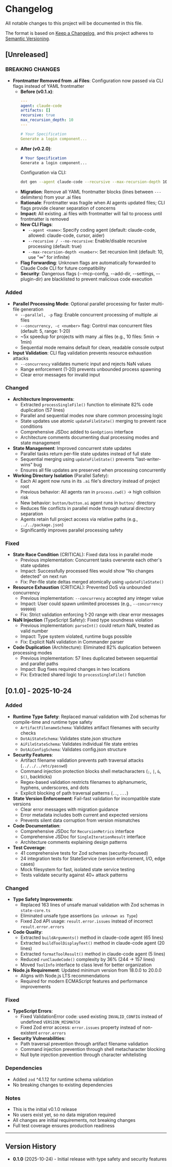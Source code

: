 # Changelog

All notable changes to this project will be documented in this file.

The format is based on [Keep a Changelog](https://keepachangelog.com/en/1.0.0/),
and this project adheres to [Semantic Versioning](https://semver.org/spec/v2.0.0.html).

## [Unreleased]

### BREAKING CHANGES

- **Frontmatter Removed from .ai Files**: Configuration now passed via CLI flags instead of YAML frontmatter
  - **Before (v0.1.x)**:
    ```yaml
    ---
    agent: claude-code
    artifacts: []
    recursive: true
    max_recursion_depth: 10
    ---

    # Your Specification
    Generate a login component...
    ```
  - **After (v0.2.0)**:
    ```markdown
    # Your Specification
    Generate a login component...
    ```
    Configuration via CLI:
    ```bash
    dot gen --agent claude-code --recursive --max-recursion-depth 10
    ```
  - **Migration**: Remove all YAML frontmatter blocks (lines between `---` delimiters) from your .ai files
  - **Rationale**: Frontmatter was fragile when AI agents updated files; CLI flags provide cleaner separation of concerns
  - **Impact**: All existing .ai files with frontmatter will fail to process until frontmatter is removed
  - **New CLI Flags**:
    - `--agent <name>`: Specify coding agent (default: claude-code, allowed: claude-code, cursor, aider)
    - `--recursive / --no-recursive`: Enable/disable recursive processing (default: true)
    - `--max-recursion-depth <number>`: Set recursion limit (default: 10, use "∞" for infinite)
  - **Flag Forwarding**: Unknown flags are automatically forwarded to Claude Code CLI for future compatibility
  - **Security**: Dangerous flags (--mcp-config, --add-dir, --settings, --plugin-dir) are blacklisted to prevent malicious code execution

### Added

- **Parallel Processing Mode**: Optional parallel processing for faster multi-file generation
  - `--parallel, -p` flag: Enable concurrent processing of multiple .ai files
  - `--concurrency, -c <number>` flag: Control max concurrent files (default: 5, range: 1-20)
  - ~5x speedup for projects with many .ai files (e.g., 10 files: 5min → 1min)
  - Sequential mode remains default for clean, readable console output
- **Input Validation**: CLI flag validation prevents resource exhaustion attacks
  - `--concurrency` validates numeric input and rejects NaN values
  - Range enforcement (1-20) prevents unbounded process spawning
  - Clear error messages for invalid input

### Changed

- **Architecture Improvements**:
  - Extracted `processSingleFile()` function to eliminate 82% code duplication (57 lines)
  - Parallel and sequential modes now share common processing logic
  - State updates use atomic `updateFileState()` merging to prevent race conditions
  - Comprehensive JSDoc added to `GenOptions` interface
  - Architecture comments documenting dual processing modes and state management
- **State Management**: Improved concurrent state updates
  - Parallel tasks return per-file state updates instead of full state
  - Sequential merging using `updateFileState()` prevents "last-writer-wins" bug
  - Ensures all file updates are preserved when processing concurrently
- **Working Directory Isolation** (Parallel Safety):
  - Each AI agent now runs in its `.ai` file's directory instead of project root
  - Previous behavior: All agents ran in `process.cwd()` → high collision risk
  - New behavior: `button/button.ai` agent runs in `button/` directory
  - Reduces file conflicts in parallel mode through natural directory separation
  - Agents retain full project access via relative paths (e.g., `../../package.json`)
  - Significantly improves parallel processing safety

### Fixed

- **State Race Condition** (CRITICAL): Fixed data loss in parallel mode
  - Previous implementation: Concurrent tasks overwrote each other's state updates
  - Impact: Successfully processed files would show "No changes detected" on next run
  - Fix: Per-file state deltas merged atomically using `updateFileState()`
- **Resource Exhaustion** (CRITICAL): Prevented DoS via unbounded concurrency
  - Previous implementation: `--concurrency` accepted any integer value
  - Impact: User could spawn unlimited processes (e.g., `--concurrency 999999`)
  - Fix: Strict validation enforcing 1-20 range with clear error messages
- **NaN Injection** (TypeScript Safety): Fixed type soundness violation
  - Previous implementation: `parseInt()` could return NaN, treated as valid number
  - Impact: Type system violated, runtime bugs possible
  - Fix: Explicit NaN validation in Commander parser
- **Code Duplication** (Architecture): Eliminated 82% duplication between processing modes
  - Previous implementation: 57 lines duplicated between sequential and parallel paths
  - Impact: Bug fixes required changes in two locations
  - Fix: Extracted shared logic to `processSingleFile()` function

## [0.1.0] - 2025-10-24

### Added

- **Runtime Type Safety**: Replaced manual validation with Zod schemas for compile-time and runtime type safety
  - `ArtifactFilenameSchema`: Validates artifact filenames with security checks
  - `DotAiStateSchema`: Validates state.json structure
  - `AiFileStateSchema`: Validates individual file state entries
  - `DotAiConfigSchema`: Validates config.json structure
- **Security Features**:
  - Artifact filename validation prevents path traversal attacks (`../../../etc/passwd`)
  - Command injection protection blocks shell metacharacters (`;`, `|`, `&`, `$()`, backticks)
  - Regex-based validation restricts filenames to alphanumeric, hyphens, underscores, and dots
  - Explicit blocking of path traversal patterns (`..`, `...`)
- **State Version Enforcement**: Fail-fast validation for incompatible state versions
  - Clear error messages with migration guidance
  - Error metadata includes both current and expected versions
  - Prevents silent data corruption from version mismatches
- **Code Documentation**:
  - Comprehensive JSDoc for `RecursionMetrics` interface
  - Comprehensive JSDoc for `SingleIterationResult` interface
  - Architecture comments explaining design patterns
- **Test Coverage**:
  - 41 comprehensive tests for Zod schemas (security-focused)
  - 24 integration tests for StateService (version enforcement, I/O, edge cases)
  - Mock filesystem for fast, isolated state service testing
  - Tests validate security against 40+ attack patterns

### Changed

- **Type Safety Improvements**:
  - Replaced 163 lines of unsafe manual validation with Zod schemas in `state-core.ts`
  - Eliminated unsafe type assertions (`as unknown as Type`)
  - Fixed Zod API usage: `result.error.issues` instead of incorrect `result.error.errors`
- **Code Quality**:
  - Extracted `buildArguments()` method in claude-code agent (65 lines)
  - Extracted `buildToolDisplayText()` method in claude-code agent (20 lines)
  - Extracted `formatToolResult()` method in claude-code agent (5 lines)
  - Reduced `runClaudeCode()` complexity by 36% (244 → 157 lines)
  - Moved `ToolInfo` interface to class level for better organization
- **Node.js Requirement**: Updated minimum version from 18.0.0 to 20.0.0
  - Aligns with Node.js LTS recommendations
  - Required for modern ECMAScript features and performance improvements

### Fixed

- **TypeScript Errors**:
  - Fixed ValidationError code: used existing `INVALID_CONFIG` instead of undefined `VERSION_MISMATCH`
  - Fixed Zod error access: `error.issues` property instead of non-existent `error.errors`
- **Security Vulnerabilities**:
  - Path traversal prevention through artifact filename validation
  - Command injection prevention through shell metacharacter blocking
  - Null byte injection prevention through character whitelisting

### Dependencies

- Added `zod` ^4.1.12 for runtime schema validation
- No breaking changes to existing dependencies

### Notes

- This is the initial v0.1.0 release
- No users exist yet, so no data migration required
- All changes are initial requirements, not breaking changes
- Full test coverage ensures production readiness

---

## Version History

- **0.1.0** (2025-10-24) - Initial release with type safety and security features
